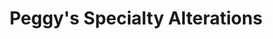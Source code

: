 ---
title: "Peggy's Specialty Alterations"
url: /oxford/peggys-specialty-alterations/
shop: tailor
---